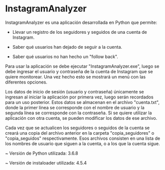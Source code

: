 # InstagramAnalyzer

InstagramAnalyzer es una aplicación desarrollada en Python que permite: 

- Llevar un registro de los seguidores y seguidos de una cuenta de Instagram.

- Saber qué usuarios han dejado de seguir a la cuenta.

- Saber qué usuarios no han hecho un "follow back".


Para usar la aplicación se debe ejecutar "InstagramAnalyzer.exe", luego se debe ingresar el usuario y contraseña de la cuenta de Instagram que se quiere monitorear. Una vez hecho esto se mostrará un menú con las diferentes opciones.

Los datos de inicio de sesión (usuario y contraseña) únicamente se ingresan al iniciar la aplicación por primera vez, luego serán recordados para un uso posterior. Estos datos se almacenan en el archivo "cuenta.txt", donde la primer línea se corresponde con el nombre de usuario y la segunda línea se corresponde con la contraseña. Si se quiere utilizar la aplicación con otra cuenta, se pueden modificar los datos de ese archivo.

Cada vez que se actualicen los seguidores o seguidos de la cuenta se creará una copia del archivo anterior en la carpeta "copia_seguidores" o "copia_seguidos" respectivamente. Esos archivos consisten en una lista de los nombres de usuario que siguen a la cuenta, o a los que la cuenta sigue.

~ Versión de Python utilizada: 3.6.8

~ Versión de instaloader utilizada: 4.5.4
